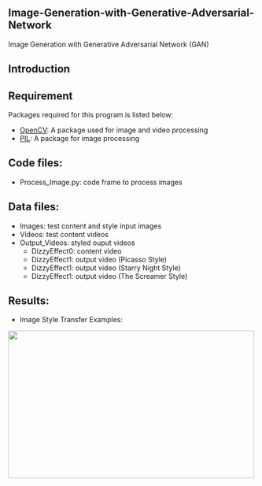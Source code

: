 ## Image-Generation-with-Generative-Adversarial-Network
Image Generation with Generative Adversarial Network (GAN)

## Introduction

## Requirement
Packages required for this program is listed below: 
- [OpenCV](https://github.com/opencv/opencv): A package used for image and video processing
- [PIL](https://github.com/python-pillow/Pillow): A package for image processing

## Code files:
- Process_Image.py: code frame to process images

## Data files:
- Images: test content and style input images
- Videos: test content videos
- Output_Videos: styled ouput videos
  - DizzyEffect0: content video
  - DizzyEffect1: output video (Picasso Style)
  - DizzyEffect1: output video (Starry Night Style)
  - DizzyEffect1: output video (The Screamer Style)

## Results:
- Image Style Transfer Examples: 
<img src="" width="500" height="300">
